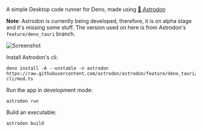 A simple Desktop code runner for Deno, made using
[🦕 Astrodon](https://github.com/astrodon/astrodon/tree/feature/deno_tauri)

**Note**: Astrodon is currently being developed, therefore, it is on alpha stage and it's missing some stuff. The version used on here is from Astrodon's `feature/deno_tauri` branch.

![Screenshot](./screenshot.png)

Install Astrodon's cli:

```shell
deno install -A --unstable -n astrodon https://raw.githubusercontent.com/astrodon/astrodon/feature/deno_tauri/modules/astrodon-cli/mod.ts
```

Run the app in development mode:

```
astrodon run
```

Build an executable:

```
astrodon build
```
